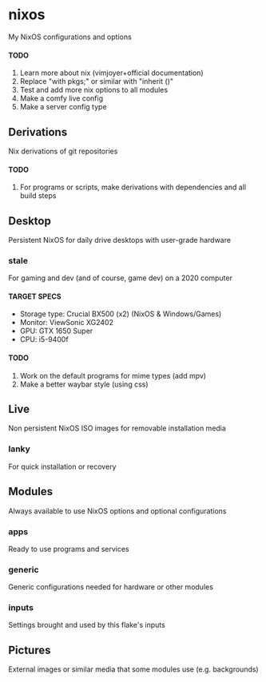 # nixos
My NixOS configurations and options

#### TODO
1. Learn more about nix (vimjoyer+official documentation)
2. Replace "with pkgs;" or similar with "inherit ()"
3. Test and add more nix options to all modules
4. Make a comfy live config
5. Make a server config type

## Derivations
Nix derivations of git repositories

#### TODO
1. For programs or scripts, make derivations with dependencies and all build steps

## Desktop
Persistent NixOS for daily drive desktops with user-grade hardware

### stale
For gaming and dev (and of course, game dev) on a 2020 computer

#### TARGET SPECS
* Storage type: Crucial BX500 (x2) (NixOS & Windows/Games)
* Monitor: ViewSonic XG2402
* GPU: GTX 1650 Super
* CPU: i5-9400f

#### TODO
1. Work on the default programs for mime types (add mpv)
2. Make a better waybar style (using css)

## Live
Non persistent NixOS ISO images for removable installation media

### lanky
For quick installation or recovery

## Modules
Always available to use NixOS options and optional configurations

### apps
Ready to use programs and services

### generic
Generic configurations needed for hardware or other modules

### inputs
Settings brought and used by this flake's inputs

## Pictures
External images or similar media that some modules use (e.g. backgrounds)
